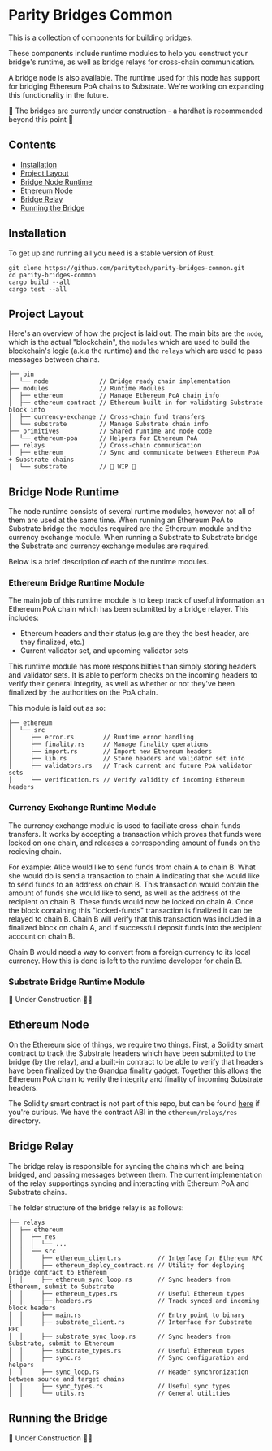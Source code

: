 # Parity Bridges Common

This is a collection of components for building bridges.

These components include runtime modules to help you construct your bridge's runtime, as well as
bridge relays for cross-chain communication.

A bridge node is also available. The runtime used for this node has support for bridging Ethereum
PoA chains to Substrate. We're working on expanding this functionality in the future.

🚧 The bridges are currently under construction - a hardhat is recommended beyond this point 🚧

## Contents
- [Installation](#installation)
- [Project Layout](#project-layout)
- [Bridge Node Runtime](#bridge-node-runtime)
- [Ethereum Node](#ethereum-node)
- [Bridge Relay](#bridge-relay)
- [Running the Bridge](#running-the-bridge)

## Installation
To get up and running all you need is a stable version of Rust.

```
git clone https://github.com/paritytech/parity-bridges-common.git
cd parity-bridges-common
cargo build --all
cargo test --all
```

## Project Layout
Here's an overview of how the project is laid out. The main bits are the `node`, which is the actual
"blockchain", the `modules` which are used to build the blockchain's logic (a.k.a the runtime) and
the `relays` which are used to pass messages between chains.

```
├── bin
│  └── node              // Bridge ready chain implementation
├── modules              // Runtime Modules
│  ├── ethereum          // Manage Ethereum PoA chain info
│  ├── ethereum-contract // Ethereum built-in for validating Substrate block info
│  ├── currency-exchange // Cross-chain fund transfers
│  └── substrate         // Manage Substrate chain info
├── primitives           // Shared runtime and node code
│  └── ethereum-poa      // Helpers for Ethereum PoA
├── relays               // Cross-chain communication
│  ├── ethereum          // Sync and communicate between Ethereum PoA + Substrate chains
│  └── substrate         // 🚧 WIP 🚧
```

## Bridge Node Runtime
The node runtime consists of several runtime modules, however not all of them are used at the same
time. When running an Ethereum PoA to Substrate bridge the modules required are the Ethereum module
and the currency exchange module. When running a Substrate to Substrate bridge the Substrate and
currency exchange modules are required.

Below is a brief description of each of the runtime modules.

### Ethereum Bridge Runtime Module
The main job of this runtime module is to keep track of useful information an Ethereum PoA chain
which has been submitted by a bridge relayer. This includes:

  - Ethereum headers and their status (e.g are they the best header, are they finalized, etc.)
  - Current validator set, and upcoming validator sets

This runtime module has more responsibilties than simply storing headers and validator sets. It is
able to perform checks on the incoming headers to verify their general integrity, as well as whether
or not they've been finalized by the authorities on the PoA chain.

This module is laid out as so:

```
├── ethereum
│  └── src
│     ├── error.rs        // Runtime error handling
│     ├── finality.rs     // Manage finality operations
│     ├── import.rs       // Import new Ethereum headers
│     ├── lib.rs          // Store headers and validator set info
│     ├── validators.rs   // Track current and future PoA validator sets
│     └── verification.rs // Verify validity of incoming Ethereum headers
```

### Currency Exchange Runtime Module
The currency exchange module is used to faciliate cross-chain funds transfers. It works by accepting
a transaction which proves that funds were locked on one chain, and releases a corresponding amount
of funds on the recieving chain.

For example: Alice would like to send funds from chain A to chain B. What she would do is send a
transaction to chain A indicating that she would like to send funds to an address on chain B. This
transaction would contain the amount of funds she would like to send, as well as the address of the
recipient on chain B. These funds would now be locked on chain A. Once the block containing this
"locked-funds" transaction is finalized it can be relayed to chain B. Chain B will verify that this
transaction was included in a finalized block on chain A, and if successful deposit funds into the
recipient account on chain B.

Chain B would need a way to convert from a foreign currency to its local currency. How this is done
is left to the runtime developer for chain B.

### Substrate Bridge Runtime Module
👷 Under Construction 👷‍♀️

## Ethereum Node
On the Ethereum side of things, we require two things. First, a Solidity smart contract to track the
Substrate headers which have been submitted to the bridge (by the relay), and a built-in contract to
be able to verify that headers have been finalized by the Grandpa finality gadget. Together this
allows the Ethereum PoA chain to verify the integrity and finality of incoming Substrate headers.

The Solidity smart contract is not part of this repo, but can be found
[here](https://github.com/svyatonik/substrate-bridge-sol/blob/master/substrate-bridge.sol) if you're
curious. We have the contract ABI in the `ethereum/relays/res` directory.

## Bridge Relay
The bridge relay is responsible for syncing the chains which are being bridged, and passing messages
between them. The current implementation of the relay supportings syncing and interacting with
Ethereum PoA and Substrate chains.

The folder structure of the bridge relay is as follows:

```
├── relays
│  ├── ethereum
│  │  ├── res
│  │  │  └── ...
│  │  └── src
│  │     ├── ethereum_client.rs          // Interface for Ethereum RPC
│  │     ├── ethereum_deploy_contract.rs // Utility for deploying bridge contract to Ethereum
│  │     ├── ethereum_sync_loop.rs       // Sync headers from Ethereum, submit to Substrate
│  │     ├── ethereum_types.rs           // Useful Ethereum types
│  │     ├── headers.rs                  // Track synced and incoming block headers
│  │     ├── main.rs                     // Entry point to binary
│  │     ├── substrate_client.rs         // Interface for Substrate RPC
│  │     ├── substrate_sync_loop.rs      // Sync headers from Substrate, submit to Ethereum
│  │     ├── substrate_types.rs          // Useful Ethereum types
│  │     ├── sync.rs                     // Sync configuration and helpers
│  │     ├── sync_loop.rs                // Header synchronization between source and target chains
│  │     ├── sync_types.rs               // Useful sync types
│  │     └── utils.rs                    // General utilities
```

## Running the Bridge
👷 Under Construction 👷‍♀️
